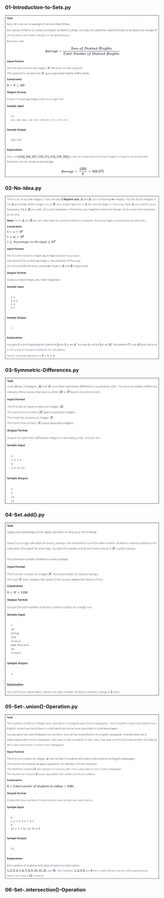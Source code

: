 ### 01-Introduction-to-Sets.py

![](01-Introduction-to-Sets.png)

### 02-No-Idea.py

![](02-No-Idea.png)

### 03-Symmetric-Differences.py

![](03-Symmetric-Differences.png)

### 04-Set.add().py

![](04-Set.add().png)

### 05-Set-.union()-Operation.py

![](05-Set-.union()-Operation.png)

### 06-Set-.intersection()-Operation
